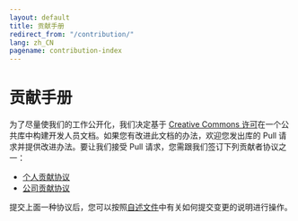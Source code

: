 ```yaml
---
layout: default
title: 贡献手册
redirect_from: "/contribution/"
lang: zh_CN
pagename: contribution-index
---
```


# 贡献手册

为了尽量使我们的工作公开化，我们决定基于 [Creative Commons 许可](https://github.com/shotgunsoftware/developer-beta/blob/master/LICENSE.md)在一个公共库中构建开发人员文档。如果您有改进此文档的办法，欢迎您发出库的 Pull 请求并提供改进办法。要让我们接受 Pull 请求，您需跟我们签订下列贡献者协议之一：

- [个人贡献协议](../all_langs/contribution/ind_contrib_agmt_for_shotgun_developer_documentation.pdf)
- [公司贡献协议](../all_langs/contribution/corp_contrib_agmt_for_shotgun_developer_documentation.pdf)

提交上面一种协议后，您可以按照[自述文件](https://github.com/shotgunsoftware/developer-beta/#Making-a-change-to-the-documentation)中有关如何提交变更的说明进行操作。
